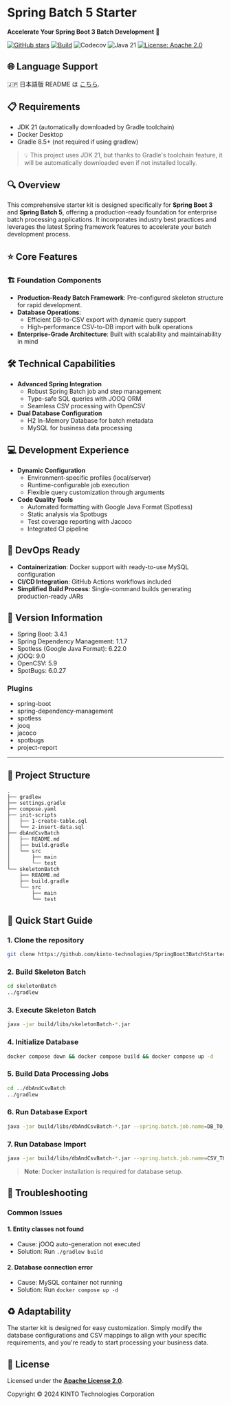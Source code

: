 # Spring Batch 5 Starter

**Accelerate Your Spring Boot 3 Batch Development** 🚀


[![GitHub stars](https://img.shields.io/github/stars/KTC-YoheiMiyashita/SpringBoot3BatchStarter?style=social)](https://github.com/KTC-YoheiMiyashita/SpringBoot3BatchStarter/stargazers)
[![Build](https://github.com/kinto-technologies/SpringBoot3BatchStarter/actions/workflows/build.yml/badge.svg)](https://github.com/kinto-technologies/SpringBoot3BatchStarter/actions/workflows/build.yml)
![Codecov](https://img.shields.io/codecov/c/github/kinto-technologies/SpringBoot3BatchStarter?style=flat)
![Java 21](https://img.shields.io/badge/Java-21%2B-blue)
[![License: Apache 2.0](https://img.shields.io/badge/License-Apache%202.0-CC2233.svg)](https://opensource.org/licenses/Apache-2.0)

## 🌐 Language Support
🇯🇵 日本語版 README は [こちら](README.ja.md).

## 📋 Requirements
- JDK 21 (automatically downloaded by Gradle toolchain)
- Docker Desktop
- Gradle 8.5+ (not required if using gradlew)

> 💡 This project uses JDK 21, but thanks to Gradle's toolchain feature, it will be automatically downloaded even if not installed locally.

## 🔍 Overview

This comprehensive starter kit is designed specifically for **Spring Boot 3** and **Spring Batch 5**, offering a production-ready foundation for enterprise batch processing applications. It incorporates industry best practices and leverages the latest Spring framework features to accelerate your batch development process.

## ⭐ Core Features
### 🏗️ Foundation Components

- **Production-Ready Batch Framework**: Pre-configured skeleton structure for rapid development.
- **Database Operations**:
  - Efficient DB-to-CSV export with dynamic query support
  - High-performance CSV-to-DB import with bulk operations
- **Enterprise-Grade Architecture**: Built with scalability and maintainability in mind

## 🛠️  Technical Capabilities
- **Advanced Spring Integration**
  - Robust Spring Batch job and step management
  - Type-safe SQL queries with JOOQ ORM
  - Seamless CSV processing with OpenCSV
- **Dual Database Configuration**
  - H2 In-Memory Database for batch metadata
  - MySQL for business data processing

## 💻 Development Experience
- **Dynamic Configuration**
  - Environment-specific profiles (local/server)
  - Runtime-configurable job execution
  - Flexible query customization through arguments
- **Code Quality Tools**
  - Automated formatting with Google Java Format (Spotless)
  - Static analysis via Spotbugs
  - Test coverage reporting with Jacoco
  - Integrated CI pipeline

## 🚢 DevOps Ready
- **Containerization**: Docker support with ready-to-use MySQL configuration
- **CI/CD Integration**: GitHub Actions workflows included
- **Simplified Build Process**: Single-command builds generating production-ready JARs

## 📌 Version Information
- Spring Boot: 3.4.1
- Spring Dependency Management: 1.1.7
- Spotless (Google Java Format): 6.22.0
- jOOQ: 9.0
- OpenCSV: 5.9
- SpotBugs: 6.0.27

### Plugins
- spring-boot
- spring-dependency-management
- spotless
- jooq
- jacoco
- spotbugs
- project-report

---

## 📁 Project Structure
```text
.
├── gradlew
├── settings.gradle
├── compose.yaml
├── init-scripts
│   ├── 1-create-table.sql
│   └── 2-insert-data.sql
├── dbAndCsvBatch
│   ├── README.md
│   ├── build.gradle
│   └── src
│       ├── main
│       └── test
└── skeletonBatch
    ├── README.md
    ├── build.gradle
    └── src
        ├── main
        └── test
```

## 🚀 Quick Start Guide

### 1.	Clone the repository
```bash
git clone https://github.com/kinto-technologies/SpringBoot3BatchStarter.git
```

### 2. Build Skeleton Batch
```bash
cd skeletonBatch
../gradlew
```

### 3. Execute Skeleton Batch
```bash
java -jar build/libs/skeletonBatch-*.jar
```

### 4. Initialize Database
```bash
docker compose down && docker compose build && docker compose up -d
```

### 5. Build Data Processing Jobs
```bash
cd ../dbAndCsvBatch
../gradlew
```

### 6. Run Database Export
```bash
java -jar build/libs/dbAndCsvBatch-*.jar --spring.batch.job.name=DB_TO_CSV --spring.profiles.active=local
```

### 7. Run Database Import
```bash
java -jar build/libs/dbAndCsvBatch-*.jar --spring.batch.job.name=CSV_TO_DB --spring.profiles.active=local
```

> **Note**: Docker installation is required for database setup.

## 🔧 Troubleshooting

### Common Issues
#### 1. Entity classes not found
   - Cause: jOOQ auto-generation not executed
   - Solution: Run `./gradlew build`

#### 2. Database connection error
   - Cause: MySQL container not running
   - Solution: Run `docker compose up -d`

## ♻️ Adaptability
The starter kit is designed for easy customization. Simply modify the database configurations and CSV mappings to align with your specific requirements, and you're ready to start processing your business data.

## 📜 License
Licensed under the **[Apache License 2.0](https://www.apache.org/licenses/LICENSE-2.0)**.  

Copyright © 2024 KINTO Technologies Corporation